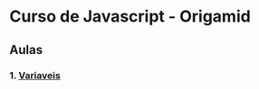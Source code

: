 # Curso de Javascript - Origamid

## Aulas
### 1. <a href="https://github.com/santosandressa/javascript_origamid/tree/main/variaveis">Variaveis
